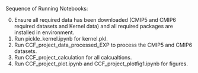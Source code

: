 Sequence of Running Notebooks: 


0. Ensure all required data has been downloaded (CMIP5 and CMIP6 required datasets and Kernel data) and all required packages are installed in environment. 
1. Run pickle_kernel.ipynb for kernel.pkl. 
2. Run CCF_project_data_processed_EXP to process the CMIP5 and CMIP6 datasets. 
3. Run CCF_project_calculation for all calcualtions. 
4. Run CCF_project_plot.ipynb and CCF_project_plotfig1.ipynb for figures. 
